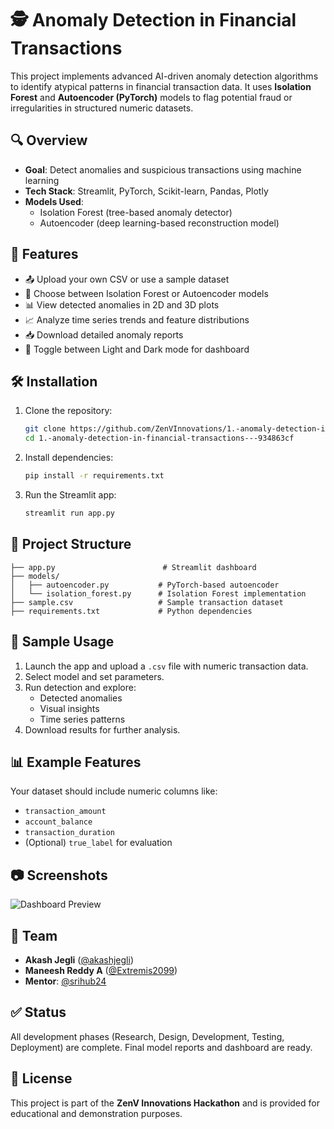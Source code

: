 # 🕵️ Anomaly Detection in Financial Transactions

This project implements advanced AI-driven anomaly detection algorithms to identify atypical patterns in financial transaction data. It uses **Isolation Forest** and **Autoencoder (PyTorch)** models to flag potential fraud or irregularities in structured numeric datasets.

## 🔍 Overview

- **Goal**: Detect anomalies and suspicious transactions using machine learning
- **Tech Stack**: Streamlit, PyTorch, Scikit-learn, Pandas, Plotly
- **Models Used**:
  - Isolation Forest (tree-based anomaly detector)
  - Autoencoder (deep learning-based reconstruction model)

## 🚀 Features

- 📤 Upload your own CSV or use a sample dataset
- 🧠 Choose between Isolation Forest or Autoencoder models
- 📊 View detected anomalies in 2D and 3D plots
- 📈 Analyze time series trends and feature distributions
- 📥 Download detailed anomaly reports
- 🌙 Toggle between Light and Dark mode for dashboard

## 🛠️ Installation

1. Clone the repository:
   ```bash
   git clone https://github.com/ZenVInnovations/1.-anomaly-detection-in-financial-transactions---934863cf.git
   cd 1.-anomaly-detection-in-financial-transactions---934863cf
   ```

2. Install dependencies:
   ```bash
   pip install -r requirements.txt
   ```

3. Run the Streamlit app:
   ```bash
   streamlit run app.py
   ```

## 📂 Project Structure

```
├── app.py                        # Streamlit dashboard
├── models/
│   ├── autoencoder.py           # PyTorch-based autoencoder
│   └── isolation_forest.py      # Isolation Forest implementation
├── sample.csv                   # Sample transaction dataset
├── requirements.txt             # Python dependencies
```

## 🧪 Sample Usage

1. Launch the app and upload a `.csv` file with numeric transaction data.
2. Select model and set parameters.
3. Run detection and explore:
   - Detected anomalies
   - Visual insights
   - Time series patterns
4. Download results for further analysis.

## 📊 Example Features

Your dataset should include numeric columns like:
- `transaction_amount`
- `account_balance`
- `transaction_duration`
- (Optional) `true_label` for evaluation

## 📷 Screenshots

![Dashboard Preview](https://via.placeholder.com/800x400.png?text=Anomaly+Detection+Dashboard)

## 👥 Team

- **Akash Jegli** ([@akashjegli](https://github.com/akashjegli))
- **Maneesh Reddy A** ([@Extremis2099](https://github.com/Extremis2099))
- **Mentor**: [@srihub24](https://github.com/srihub24)

## ✅ Status

All development phases (Research, Design, Development, Testing, Deployment) are complete. Final model reports and dashboard are ready.

## 📝 License

This project is part of the **ZenV Innovations Hackathon** and is provided for educational and demonstration purposes.
